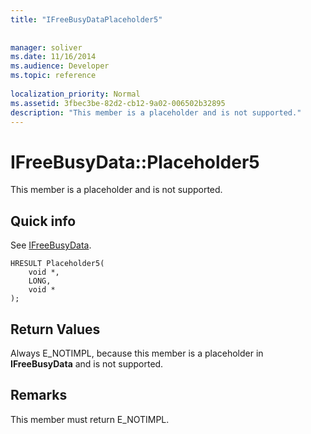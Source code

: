 ```yaml
---
title: "IFreeBusyDataPlaceholder5"
 
 
manager: soliver
ms.date: 11/16/2014
ms.audience: Developer
ms.topic: reference
 
localization_priority: Normal
ms.assetid: 3fbec3be-82d2-cb12-9a02-006502b32895
description: "This member is a placeholder and is not supported."
---
```


# IFreeBusyData::Placeholder5

This member is a placeholder and is not supported.
  
## Quick info

See [IFreeBusyData](ifreebusydata.md).
  
```
HRESULT Placeholder5( 
    void *,  
    LONG,  
    void * 
);
```

## Return Values

Always E_NOTIMPL, because this member is a placeholder in **IFreeBusyData** and is not supported. 
  
## Remarks

This member must return E_NOTIMPL.
  

